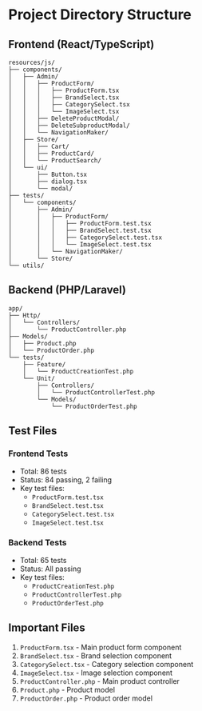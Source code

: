 # Project Directory Structure

## Frontend (React/TypeScript)

```
resources/js/
├── components/
│   ├── Admin/
│   │   ├── ProductForm/
│   │   │   ├── ProductForm.tsx
│   │   │   ├── BrandSelect.tsx
│   │   │   ├── CategorySelect.tsx
│   │   │   └── ImageSelect.tsx
│   │   ├── DeleteProductModal/
│   │   ├── DeleteSubproductModal/
│   │   └── NavigationMaker/
│   ├── Store/
│   │   ├── Cart/
│   │   ├── ProductCard/
│   │   └── ProductSearch/
│   └── ui/
│       ├── Button.tsx
│       ├── dialog.tsx
│       └── modal/
├── tests/
│   └── components/
│       ├── Admin/
│       │   ├── ProductForm/
│       │   │   ├── ProductForm.test.tsx
│       │   │   ├── BrandSelect.test.tsx
│       │   │   ├── CategorySelect.test.tsx
│       │   │   └── ImageSelect.test.tsx
│       │   └── NavigationMaker/
│       └── Store/
└── utils/
```

## Backend (PHP/Laravel)

```
app/
├── Http/
│   └── Controllers/
│       └── ProductController.php
├── Models/
│   ├── Product.php
│   └── ProductOrder.php
└── tests/
    ├── Feature/
    │   └── ProductCreationTest.php
    └── Unit/
        ├── Controllers/
        │   └── ProductControllerTest.php
        └── Models/
            └── ProductOrderTest.php
```

## Test Files

### Frontend Tests
- Total: 86 tests
- Status: 84 passing, 2 failing
- Key test files:
  - `ProductForm.test.tsx`
  - `BrandSelect.test.tsx`
  - `CategorySelect.test.tsx`
  - `ImageSelect.test.tsx`

### Backend Tests
- Total: 65 tests
- Status: All passing
- Key test files:
  - `ProductCreationTest.php`
  - `ProductControllerTest.php`
  - `ProductOrderTest.php`

## Important Files
1. `ProductForm.tsx` - Main product form component
2. `BrandSelect.tsx` - Brand selection component
3. `CategorySelect.tsx` - Category selection component
4. `ImageSelect.tsx` - Image selection component
5. `ProductController.php` - Main product controller
6. `Product.php` - Product model
7. `ProductOrder.php` - Product order model 